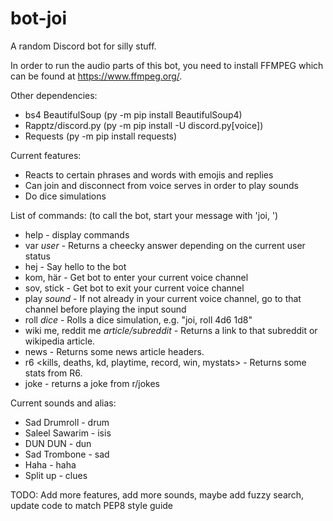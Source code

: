 # bot-joi
A random Discord bot for silly stuff.

In order to run the audio parts of this bot, you need to install FFMPEG which can be found at https://www.ffmpeg.org/. 

Other dependencies:
- bs4 BeautifulSoup (py -m pip install BeautifulSoup4)
- Rapptz/discord.py (py -m pip install -U discord.py[voice])
- Requests (py -m pip install requests)

Current features:  
- Reacts to certain phrases and words with emojis and replies
- Can join and disconnect from voice serves in order to play sounds
- Do dice simulations

List of commands: (to call the bot, start your message with 'joi, ')
- help - display commands
- var *user* - Returns a cheecky answer depending on the current user status
- hej - Say hello to the bot
- kom, här - Get bot to enter your current voice channel
- sov, stick - Get bot to exit your current voice channel
- play *sound* - If not already in your current voice channel, go to that channel before playing the input sound
- roll *dice* - Rolls a dice simulation, e.g. "joi, roll 4d6 1d8"
- wiki me, reddit me *article/subreddit* - Returns a link to that subreddit or wikipedia article. 
- news - Returns some news article headers.
- r6 <kills, deaths, kd, playtime, record, win, mystats>  - Returns some stats from R6.
- joke - returns a joke from r/jokes

Current sounds and alias: 
- Sad Drumroll - drum
- Saleel Sawarim - isis
- DUN DUN - dun
- Sad Trombone - sad
- Haha - haha
- Split up - clues

TODO: Add more features, add more sounds, maybe add fuzzy search, update code to match PEP8 style guide

